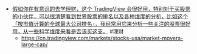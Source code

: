- [假如你在有意识的去学理财，这个 TradingView 会很好用，特别对于买股票的小伙伴，可以很清楚看到世界股票的排名以及各种维度的分析，比如这个「按市值计算的全球最大公司排名」，我经常用它来分析一些关注的股票很好用，从一些科学维度来看是否该买这支。](https://x.com/HiTw93/status/1805386673968365669) #理财
	- https://cn.tradingview.com/markets/stocks-usa/market-movers-large-cap/